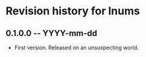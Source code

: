 # Revision history for lnums

## 0.1.0.0 -- YYYY-mm-dd

* First version. Released on an unsuspecting world.
